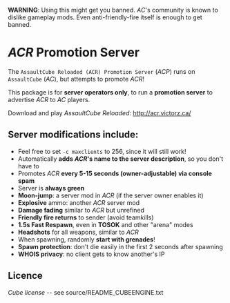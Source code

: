 **WARNING**: Using this might get you banned. *AC*'s community is known to dislike gameplay mods. Even anti-friendly-fire itself is enough to get banned.

# *ACR* Promotion Server
The `AssaultCube Reloaded (ACR) Promotion Server` (*ACP*) runs on `AssaultCube` (*AC*), but attempts to promote *ACR*!

This package is for **server operators only**, to run a **promotion server** to advertise *ACR* to *AC* players.

Download and play *AssaultCube Reloaded*: <http://acr.victorz.ca/>

## Server modifications include:

 * Feel free to set `-c maxclients` to 256, since it will still work!
 * Automatically **adds *ACR*'s name to the server description**, so you don't have to
 * Promotes *ACR* **every 5-15 seconds (owner-adjustable) via console spam**
 * Server is **always green**
 * **Moon-jump**: a server mod in *ACR* (if the server owner enables it)
 * **Explosive** ammo: another *ACR* server mod
 * **Damage fading** similar to *ACR* but unrefined
 * **Friendly fire returns** to sender (avoid teamkills)
 * **1.5s Fast Respawn**, even in **TOSOK** and other "arena" modes
 * **Headshots** for all weapons, similar to *ACR*
 * When spawning, randomly **start with grenades**!
 * **Spawn protection**: don't die easily in the first 2 seconds after spawning
 * **WHOIS privacy**: no client gets to know another's IP

## Licence
*Cube license* -- see source/README_CUBEENGINE.txt
